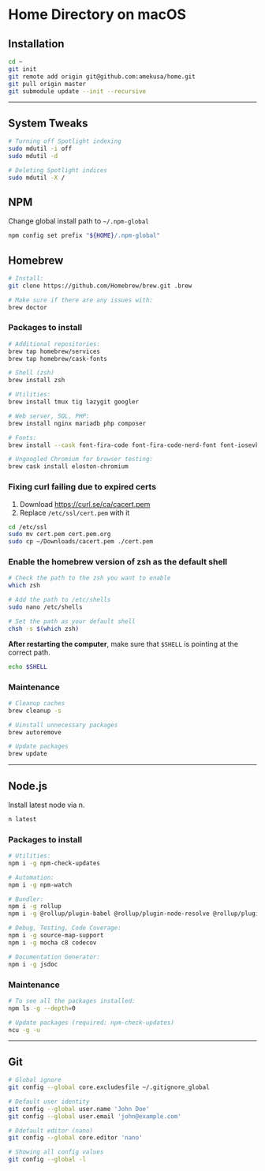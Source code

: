 # Home Directory on macOS

## Installation
```sh
cd ~
git init
git remote add origin git@github.com:amekusa/home.git
git pull origin master
git submodule update --init --recursive
```

---

## System Tweaks

```sh
# Turning off Spotlight indexing
sudo mdutil -i off
sudo mdutil -d

# Deleting Spotlight indices
sudo mdutil -X /
```

## NPM
Change global install path to `~/.npm-global`
```sh
npm config set prefix "${HOME}/.npm-global"
```


## Homebrew

```sh
# Install:
git clone https://github.com/Homebrew/brew.git .brew

# Make sure if there are any issues with:
brew doctor
```

### Packages to install
```sh
# Additional repositories:
brew tap homebrew/services
brew tap homebrew/cask-fonts

# Shell (zsh)
brew install zsh

# Utilities:
brew install tmux tig lazygit googler

# Web server, SQL, PHP:
brew install nginx mariadb php composer

# Fonts:
brew install --cask font-fira-code font-fira-code-nerd-font font-iosevka

# Ungoogled Chromium for browser testing:
brew cask install eloston-chromium
```

### Fixing curl failing due to expired certs
1. Download https://curl.se/ca/cacert.pem
2. Replace `/etc/ssl/cert.pem` with it
```sh
cd /etc/ssl
sudo mv cert.pem cert.pem.org
sudo cp ~/Downloads/cacert.pem ./cert.pem
```

### Enable the homebrew version of zsh as the default shell

```sh
# Check the path to the zsh you want to enable
which zsh

# Add the path to /etc/shells
sudo nano /etc/shells

# Set the path as your default shell
chsh -s $(which zsh)
```

**After restarting the computer**, make sure that `$SHELL` is pointing at the correct path.

```sh
echo $SHELL
```

### Maintenance

```sh
# Cleanup caches
brew cleanup -s

# Uinstall unnecessary packages
brew autoremove

# Update packages
brew update
```

---

## Node.js
Install latest node via n.

```sh
n latest
```

### Packages to install

```sh
# Utilities:
npm i -g npm-check-updates

# Automation:
npm i -g npm-watch

# Bundler:
npm i -g rollup
npm i -g @rollup/plugin-babel @rollup/plugin-node-resolve @rollup/plugin-commonjs

# Debug, Testing, Code Coverage:
npm i -g source-map-support
npm i -g mocha c8 codecov

# Documentation Generator:
npm i -g jsdoc
```

### Maintenance

```sh
# To see all the packages installed:
npm ls -g --depth=0

# Update packages (required: npm-check-updates)
ncu -g -u
```

---

## Git

```sh
# Global ignore
git config --global core.excludesfile ~/.gitignore_global

# Default user identity
git config --global user.name 'John Doe'
git config --global user.email 'john@example.com'

# Ddefault editor (nano)
git config --global core.editor 'nano'

# Showing all config values
git config --global -l
```

